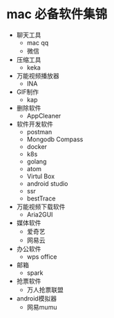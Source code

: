 # mac 必备软件集锦

- 聊天工具
  - mac qq
  - 微信
- 压缩工具
  - keka
- 万能视频播放器
  - INA
- GIF制作
  - kap
- 删除软件
  - AppCleaner
- 软件开发软件
  - postman
  - Mongodb Compass
  - docker
  - k8s
  - golang
  - atom
  - Virtul Box
  - android studio
  - ssr
  - bestTrace
- 万能视频下载软件
  - Aria2GUI
- 媒体软件
  - 爱奇艺
  - 网易云
- 办公软件
  - wps office
- 邮箱
  - spark
- 抢票软件
  - 万人抢票联盟
- android模拟器
  - 网易mumu
  
